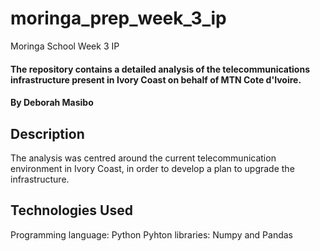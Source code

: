 # moringa_prep_week_3_ip
Moringa School Week 3 IP
#### The repository contains a detailed analysis of the telecommunications infrastructure present in Ivory Coast on behalf of MTN Cote d'Ivoire. 
#### By Deborah Masibo
## Description
The analysis was centred around the current telecommunication environment in Ivory Coast, in order to develop a plan to upgrade the infrastructure.
## Technologies Used
Programming language: Python
Pyhton libraries: Numpy and Pandas

  
